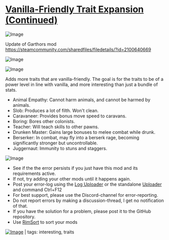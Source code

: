 # [Vanilla-Friendly Trait Expansion (Continued)](https://steamcommunity.com/sharedfiles/filedetails/?id=2581303574)

![Image](https://i.imgur.com/buuPQel.png)

Update of Garthors mod
https://steamcommunity.com/sharedfiles/filedetails/?id=2100640669

![Image](https://i.imgur.com/pufA0kM.png)
	
![Image](https://i.imgur.com/Z4GOv8H.png)

Adds more traits that are vanilla-friendly.
The goal is for the traits to be of a power level in line with vanilla, and more interesting than just a bundle of stats.
- Animal Empathy: Cannot harm animals, and cannot be harmed by animals.
- Slob: Produces a lot of filth.  Won't clean.
- Caravaneer: Provides bonus move speed to caravans.
- Boring: Bores other colonists.
- Teacher: Will teach skills to other pawns.
- Drunken Master: Gains large bonuses to melee combat while drunk.
- Berserker: In combat, may fly into a berserk rage, becoming significantly stronger but uncontrollable.
- Juggernaut: Immunity to stuns and staggers.

![Image](https://i.imgur.com/PwoNOj4.png)



-  See if the the error persists if you just have this mod and its requirements active.
-  If not, try adding your other mods until it happens again.
-  Post your error-log using the [Log Uploader](https://steamcommunity.com/sharedfiles/filedetails/?id=2873415404) or the standalone [Uploader](https://steamcommunity.com/sharedfiles/filedetails/?id=2873415404) and command Ctrl+F12
-  For best support, please use the Discord-channel for error-reporting.
-  Do not report errors by making a discussion-thread, I get no notification of that.
-  If you have the solution for a problem, please post it to the GitHub repository.
-  Use [RimSort](https://github.com/RimSort/RimSort/releases/latest) to sort your mods

 

[![Image](https://img.shields.io/github/v/release/emipa606/VanillaFriendlyTraitExpansion?label=latest%20version&style=plastic&color=9f1111&labelColor=black)](https://steamcommunity.com/sharedfiles/filedetails/changelog/2581303574) | tags:  interesting,  traits
